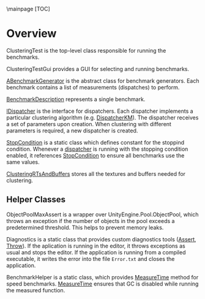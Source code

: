 \mainpage
[TOC]

# Overview

ClusteringTest is the top-level class responsible for running the benchmarks.

ClusteringTestGui provides a GUI for selecting and running benchmarks.

[ABenchmarkGenerator](#BenchmarkGeneration.ABenchmarkGenerator) is the abstract class for benchmark generators. Each benchmark contains a list of measurements (dispatches) to perform.

[BenchmarkDescription](#BenchmarkGeneration.BenchmarkDescription) represents a single benchmark.

[IDispatcher](#ClusteringAlgorithms.IDispatcher) is the interface for dispatchers. Each dispatcher implements a particular clustering algorithm (e.g. [DispatcherKM](#ClusteringAlgorithms.DispatcherKM)). The dispatcher receives a set of parameters upon creation. When clustering with different parameters is required, a new dispatcher is created.

[StopCondition](#ClusteringAlgorithms.StopCondition) is a static class which defines constant for the stoppind condition. Whenever a [dispatcher](#dispatchers) is running with the stopping condition enabled, it references [StopCondition](#ClusteringAlgorithms.StopCondition) to ensure all benchmarks use the same values.

[ClusteringRTsAndBuffers](#ClusteringAlgorithms.ClusteringRTsAndBuffers) stores all the textures and buffers needed for clustering.

## Helper Classes

ObjectPoolMaxAssert is a wrapper over UnityEngine.Pool.ObjectPool, which throws an exception if the number of objects in the pool exceeds a predetermined threshold. This helps to prevent memory leaks.

Diagnostics is a static class that provides custom diagnostics tools ([Assert](#Diagnostics.Assert), [Throw](#Diagnostics.Throw)). If the aplication is running in the editor, it throws exceptions as usual and stops the editor. If the application is running from a compiled executable, it writes the error into the file `Error.txt` and closes the application.

BenchmarkHelper is a static class, which provides [MeasureTime](#BenchmarkHelper.MeasureTime) method for speed benchmarks. [MeasureTime](#BenchmarkHelper.MeasureTime) ensures that GC is disabled while running the measured function.